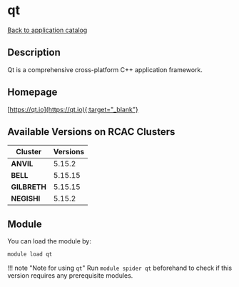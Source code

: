 # qt

[Back to application catalog](../app_catalog.md)

## Description

Qt is a comprehensive cross-platform C++ application framework.

## Homepage

[https://qt.io](https://qt.io){:target="_blank"}

## Available Versions on RCAC Clusters

|Cluster|Versions|
|---|---|
**ANVIL**|5.15.2
**BELL**|5.15.15
**GILBRETH**|5.15.15
**NEGISHI**|5.15.2

## Module

You can load the module by:

```bash
module load qt
```

!!! note "Note for using `qt`"
    Run `module spider qt` beforehand to check if this version requires any prerequisite modules.
